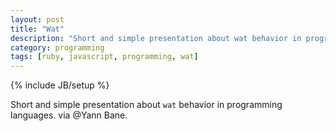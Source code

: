 ```yaml
---
layout: post
title: "Wat"
description: "Short and simple presentation about wat behavior in programming languages."
category: programming
tags: [ruby, javascript, programming, wat]
---
```

{% include JB/setup %}


Short and simple presentation about `wat` behavior in programming languages. via @Yann Bane.

<object width="420" height="315"><param name="movie" value="http://www.youtube.com/v/D0EIZa5e9q4?version=3&amp;hl=pt_BR&amp;rel=0"></param><param name="allowFullScreen" value="true"></param><param name="allowscriptaccess" value="always"></param><embed src="http://www.youtube.com/v/D0EIZa5e9q4?version=3&amp;hl=pt_BR&amp;rel=0" type="application/x-shockwave-flash" width="420" height="315" allowscriptaccess="always" allowfullscreen="true"></embed></object>